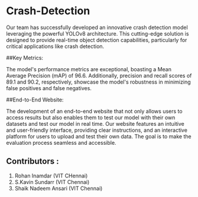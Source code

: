 # Crash-Detection
Our team has successfully developed an innovative crash detection model leveraging the powerful YOLOv8 architecture. This cutting-edge solution is designed to provide real-time object detection capabilities, particularly for critical applications like crash detection.

##Key Metrics:

The model's performance metrics are exceptional, boasting a Mean Average Precision (mAP) of 96.6. Additionally, precision and recall scores of 89.1 and 90.2, respectively, showcase the model's robustness in minimizing false positives and false negatives.

##End-to-End Website:

The development of an end-to-end website that not only allows users to access results but also enables them to test our model with their own datasets and test our model in real time. Our website features an intuitive and user-friendly interface, providing clear instructions, and an interactive platform for users to upload and test their own data. The goal is to make the evaluation process seamless and accessible.

## Contributors :
1. Rohan Inamdar (VIT CHennai)
2. S.Kavin Sundarr (VIT Chennai)
3. Shaik Nadeem Ansari (VIT Chennai)
